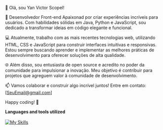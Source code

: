 👋 Olá, sou Yan Victor Scopel!

🚀 Desenvolvedor Front-end Apaixonad por criar experiências incríveis para usuários. Com habilidades sólidas em Java, Python e JavaScript, sou dedicado a transformar ideias em código elegante e funcional.

💻 Atualmente, trabalho com as mais recentes tecnologias web, utilizando HTML, CSS e JavaScript para construir interfaces intuitivas e responsivas. Estou sempre buscando aprender e implementar as melhores práticas de desenvolvimento para oferecer soluções de alta qualidade.

🌐 Além disso, sou entusiasta de open source e acredito no poder da comunidade para impulsionar a inovação. Meu objetivo é contribuir para projetos que agreguem valor à comunidade de desenvolvimento.

📫 Vamos colaborar e construir algo incrível juntos! Entre em contato: [SeuEmail@gmail.com]

Happy coding! 🚀


<strong>Languages and tools utilized</strong><br><br>
[![My Skills](https://skillicons.dev/icons?i=js,html,css,java,python,nodejs)](https://skillicons.dev)
